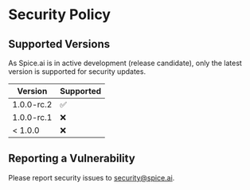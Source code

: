 # Security Policy

## Supported Versions

As Spice.ai is in active development (release candidate), only the latest version is supported for security updates.

| Version    | Supported          |
| ---------- | ------------------ |
| 1.0.0-rc.2 | :white_check_mark: |
| 1.0.0-rc.1 | :x:                |
| < 1.0.0    | :x:                |

## Reporting a Vulnerability

Please report security issues to [security@spice.ai](mailto:security@spice.ai).
